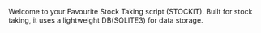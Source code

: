 Welcome to your Favourite Stock Taking script (STOCKIT). 
Built for stock taking, it uses a lightweight DB(SQLITE3) for data storage.
